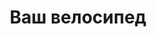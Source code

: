 ---
layout: single-rating-store
title: Ваш велосипед
description: 
year: 2014
delivery: по РФ от 2000 руб.
url-ad: https://ad.admitad.com/g/0eayrbpvrkbaaff9d7dd8148c2f462/
assortment: игрушки, средства гигиены.
discounts: Скидки до 10%
image: /assets/banners/banner-41dd64aae8e1e818d28fafc7de983c0c.jpg
---
